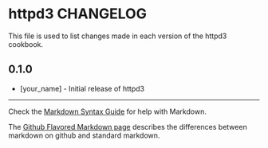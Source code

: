 # httpd3 CHANGELOG

This file is used to list changes made in each version of the httpd3 cookbook.

## 0.1.0
- [your_name] - Initial release of httpd3

- - -
Check the [Markdown Syntax Guide](http://daringfireball.net/projects/markdown/syntax) for help with Markdown.

The [Github Flavored Markdown page](http://github.github.com/github-flavored-markdown/) describes the differences between markdown on github and standard markdown.
